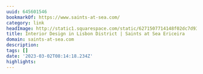 ```yaml
---
uuid: 645601546
bookmarkOf: https://www.saints-at-sea.com/
category: link
headImage: http://static1.squarespace.com/static/6271507714148f02dc7d93d8/t/64b5496ae5afb921e2ca5b18/1689602410097/saints+new+logo.png?format=1500w
title: Interior Design in Lisbon District | Saints at Sea Ericeira
domain: saints-at-sea.com
description: 
tags: []
date: '2023-03-02T08:14:18.234Z'
highlights: 
---
```



